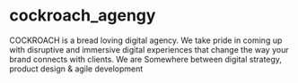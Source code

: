 # cockroach_agengy
COCKROACH is a bread loving digital agency. We take pride in coming up with disruptive and immersive digital experiences that change the way your brand connects with clients. We are Somewhere between digital strategy, product design &amp; agile development
